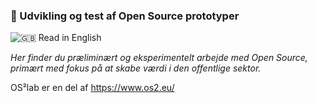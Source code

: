 ### 🧪 Udvikling og test af Open Source prototyper
![🇬🇧 Read in English]([https://github.com/OS2lab/.github/edit/main/profile/README_en.md](https://github.com/OS2lab/.github/blob/main/profile/README_en.md))

*Her finder du præliminært og eksperimentelt arbejde med Open Source, primært med fokus på at skabe værdi i den offentlige sektor.*

OS²lab er en del af https://www.os2.eu/
